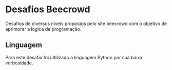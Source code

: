 # Desafios Beecrowd

Desafios de diversos niveis propostos pelo site beecrowd com o objetivo de aprimorar a logica de programação.

## Linguagem
Para este desafio foi ultilizado a linguagem Python por sua baixa verbosidade.
